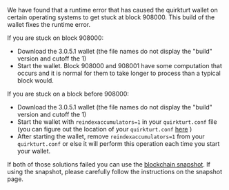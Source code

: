 We have found that a runtime error that has caused the quirkturt wallet on certain operating systems to get stuck at block 908000. This build of the wallet fixes the runtime error.

If you are stuck on block 908000:
- Download the 3.0.5.1 wallet (the file names do not display the "build" version and cutoff the 1)
- Start the wallet. Block 908000 and 908001 have some computation that occurs and it is normal for them to take longer to process than a typical block would.

If you are stuck on a block before 908000:
- Download the 3.0.5.1 wallet (the file names do not display the "build" version and cutoff the 1)
- Start the wallet with `reindexaccumulators=1` in your `quirkturt.conf` file (you can figure out the location of your `quirkturt.conf` [here](https://quirkturt.freshdesk.com/support/solutions/articles/30000004664-where-are-my-wallet-dat-blockchain-and-configuration-conf-files-located-) )
- After starting the wallet, remove `reindexaccumulators=1` from your `quirkturt.conf` or else it will perform this operation each time you start your wallet.

If both of those solutions failed you can use the [blockchain snapshot](http://178.254.23.111/~pub/quirkturt/Daily-Snapshots-Html/quirkturt-Daily-Snapshots.html). If using the snapshot, please carefully follow the instructions on the snapshot page.